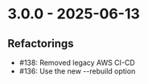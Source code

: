 # 3.0.0 - 2025-06-13

## Refactorings

 - #138: Removed legacy AWS CI-CD
 - #136: Use the new --rebuild option

